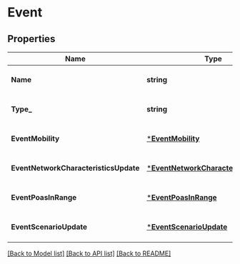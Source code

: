 # Event

## Properties
Name | Type | Description | Notes
------------ | ------------- | ------------- | -------------
**Name** | **string** | Event name | [optional] [default to null]
**Type_** | **string** | Event type | [optional] [default to null]
**EventMobility** | [***EventMobility**](EventMobility.md) |  | [optional] [default to null]
**EventNetworkCharacteristicsUpdate** | [***EventNetworkCharacteristicsUpdate**](EventNetworkCharacteristicsUpdate.md) |  | [optional] [default to null]
**EventPoasInRange** | [***EventPoasInRange**](EventPoasInRange.md) |  | [optional] [default to null]
**EventScenarioUpdate** | [***EventScenarioUpdate**](EventScenarioUpdate.md) |  | [optional] [default to null]

[[Back to Model list]](../README.md#documentation-for-models) [[Back to API list]](../README.md#documentation-for-api-endpoints) [[Back to README]](../README.md)


